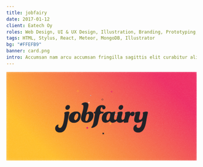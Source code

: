 ```yaml
---
title: jobfairy
date: 2017-01-12
client: Eatech Oy
roles: Web Design, UI & UX Design, Illustration, Branding, Prototyping, Wireframing
tags: HTML, Stylus, React, Meteor, MongoDB, Illustrator
bg: "#FFEFB9"
banner: card.png
intro: Accumsan nam arcu accumsan fringilla sagittis elit curabitur aliquet parturient hendrerit nullam aliquam.
---
```


![Whimsical Branding](banner.jpg)
